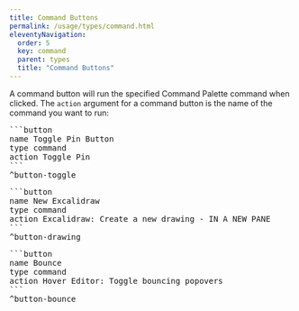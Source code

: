 ```yaml
---
title: Command Buttons
permalink: /usage/types/command.html
eleventyNavigation:
  order: 5
  key: command
  parent: types
  title: "Command Buttons"
---
```


A command button will run the specified Command Palette command when clicked. The `action` argument for a command button is the name of the command you want to run:

<pre>
```button
name Toggle Pin Button
type command
action Toggle Pin
```
^button-toggle
</pre>

<pre>
```button
name New Excalidraw
type command
action Excalidraw: Create a new drawing - IN A NEW PANE
```
^button-drawing
</pre>

<pre>
```button
name Bounce
type command
action Hover Editor: Toggle bouncing popovers
```
^button-bounce
</pre>
